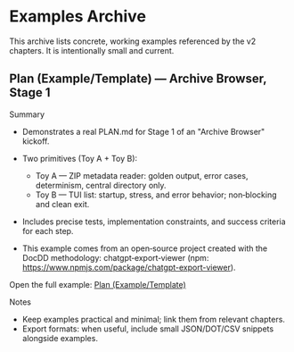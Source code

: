 # Examples Archive

This archive lists concrete, working examples referenced by the v2 chapters. It is intentionally small and current.

## Plan (Example/Template) — Archive Browser, Stage 1
Summary
- Demonstrates a real PLAN.md for Stage 1 of an "Archive Browser" kickoff.
- Two primitives (Toy A + Toy B):
  - Toy A — ZIP metadata reader: golden output, error cases, determinism, central directory only.
  - Toy B — TUI list: startup, stress, and error behavior; non‑blocking and clean exit.
- Includes precise tests, implementation constraints, and success criteria for each step.

- This example comes from an open‑source project created with the DocDD methodology: chatgpt‑export‑viewer (npm: https://www.npmjs.com/package/chatgpt-export-viewer).

Open the full example: [Plan (Example/Template)](./examples/plan.md)

Notes
- Keep examples practical and minimal; link them from relevant chapters.
- Export formats: when useful, include small JSON/DOT/CSV snippets alongside examples.

